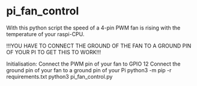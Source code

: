 # pi_fan_control

With this python script the speed of a 4-pin PWM fan is rising with the temperature of your raspi-CPU.

!!!YOU HAVE TO CONNECT THE GROUND OF THE FAN TO A GROUND PIN OF YOUR PI TO GET THIS TO WORK!!!

Initialisation:
Connect the PWM pin of your fan to GPIO 12
Connect the ground pin of your fan to a ground pin of your Pi
python3 -m pip -r requirements.txt
python3 pi_fan_control.py
